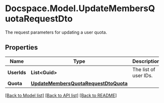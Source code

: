 # Docspace.Model.UpdateMembersQuotaRequestDto
The request parameters for updating a user quota.

## Properties

Name | Type | Description | Notes
------------ | ------------- | ------------- | -------------
**UserIds** | **List&lt;Guid&gt;** | The list of user IDs. | [optional] 
**Quota** | [**UpdateMembersQuotaRequestDtoQuota**](UpdateMembersQuotaRequestDtoQuota.md) |  | [optional] 

[[Back to Model list]](../README.md#documentation-for-models) [[Back to API list]](../README.md#documentation-for-api-endpoints) [[Back to README]](../README.md)


